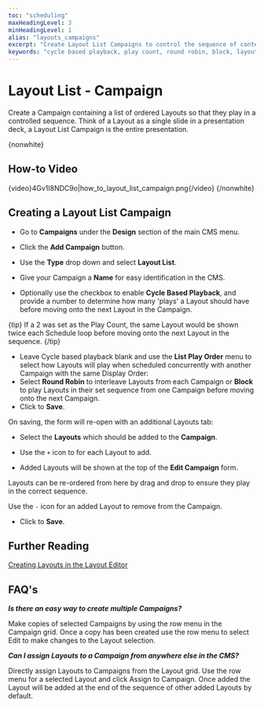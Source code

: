 ```yaml
---
toc: "scheduling"
maxHeadingLevel: 3
minHeadingLevel: 1
alias: "layouts_campaigns"
excerpt: "Create Layout List Campaigns to control the sequence of content to be shown"
keywords: "cycle based playback, play count, round robin, block, layout sequence, edit campaign form"
---
```


# Layout List - Campaign

Create a Campaign containing a list of ordered Layouts so that they play in a controlled sequence. Think of a Layout as a single slide in a presentation deck, a Layout List Campaign is the entire presentation. 

{nonwhite}

## How-to Video

{video}4Gv1I8NDC9o|how_to_layout_list_campaign.png{/video}
{/nonwhite}

## Creating a Layout List Campaign

- Go to **Campaigns** under the **Design** section of the main CMS menu.


- Click the **Add Campaign** button.
- Use the **Type** drop down and select **Layout List**.
- Give your Campaign a **Name** for easy identification in the CMS.

- Optionally use the checkbox to enable **Cycle Based Playback**, and provide a number to determine how many 'plays' a Layout should have before moving onto the next Layout in the Campaign.

{tip}
If a 2 was set as the Play Count, the same Layout would be shown twice each Schedule loop before moving onto the next Layout in the sequence.
{/tip}

- Leave Cycle based playback blank and use the **List Play Order** menu to select how Layouts will play when scheduled concurrently with another Campaign with the same Display Order:
- Select **Round Robin** to interleave Layouts from each Campaign or **Block** to play Layouts in their set sequence from one Campaign before moving onto the next Campaign.
- Click to **Save**.

On saving, the form will re-open with an additional Layouts tab:

- Select the **Layouts** which should be added to the **Campaign**.


- Use the `+` icon to for each Layout to add.
- Added Layouts will be shown at the top of the **Edit Campaign** form.

Layouts can be re-ordered from here by drag and drop to ensure they play in the correct sequence.

Use the `-` icon for an added Layout to remove from the Campaign.

- Click to **Save**.

## Further Reading

[Creating Layouts in the Layout Editor](layouts_editor.html)

## FAQ's

***Is there an easy way to create multiple Campaigns?***

Make copies of selected Campaigns by using the row menu in the Campaign grid. Once a copy has been created use the row menu to select Edit to make changes to the Layout selection.

***Can I assign Layouts to a Campaign from anywhere else in the CMS?***

Directly assign Layouts to Campaigns from the Layout grid. Use the row menu for a selected Layout and click Assign to Campaign. Once added the Layout will be added at the end of the sequence of other added Layouts by default.
